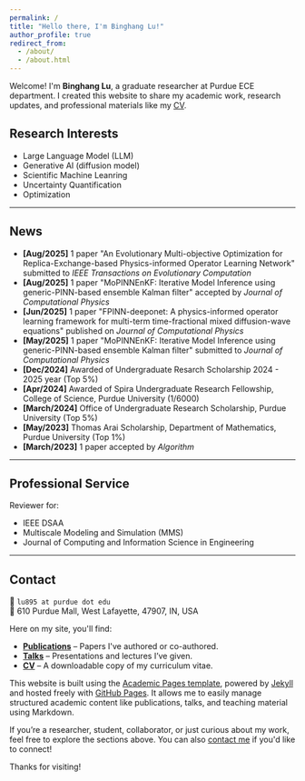 ```yaml
---
permalink: /
title: "Hello there, I'm Binghang Lu!"
author_profile: true
redirect_from: 
  - /about/
  - /about.html
---
```


Welcome! I'm **Binghang Lu**, a graduate researcher at Purdue ECE department. I created this website to share my academic work, research updates, and professional materials like my [CV](/files/Purdue.MSECE.Binghang.Lu.Resume.pdf).
## Research Interests

- Large Language Model (LLM)
- Generative AI (diffusion model)
- Scientific Machine Leanring
- Uncertainty Quantification
- Optimization

---

## News
- **[Aug/2025]** 1 paper "An Evolutionary Multi-objective Optimization for Replica-Exchange-based Physics-informed Operator Learning Network" submitted to *IEEE Transactions on Evolutionary Computation*
- **[Aug/2025]** 1 paper "MoPINNEnKF: Iterative Model Inference using generic-PINN-based ensemble Kalman filter" accepted by *Journal of Computational Physics*
- **[Jun/2025]** 1 paper "FPINN-deeponet: A physics-informed operator learning framework for multi-term time-fractional mixed diffusion-wave equations" published on *Journal of Computational Physics*
- **[May/2025]** 1 paper "MoPINNEnKF: Iterative Model Inference using generic-PINN-based ensemble Kalman filter" submitted to *Journal of Computational Physics*
- **[Dec/2024]** Awarded of Undergraduate Resarch Scholarship 2024 - 2025 year (Top 5%)
- **[Apr/2024]** Awarded of Spira Undergraduate Research Fellowship, College of Science, Purdue University (1/6000)
- **[March/2024]** Office of Undergraduate Research Scholarship, Purdue University (Top 5%)
- **[May/2023]** Thomas Arai Scholarship, Department of Mathematics, Purdue University (Top 1%)
- **[March/2023]** 1 paper accepted by *Algorithm*

---
## Professional Service

Reviewer for:
- IEEE DSAA
- Multiscale Modeling and Simulation (MMS)
- Journal of Computing and Information Science in Engineering

---
## Contact

📧 `lu895 at purdue dot edu`  
📍 610 Purdue Mall, West Lafayette, 47907, IN, USA


Here on my site, you'll find:

- **[Publications](https://scholar.google.com/citations?user=EFPK9yoAAAAJ&hl=en)** – Papers I've authored or co-authored.
- **[Talks](/talks/)** – Presentations and lectures I’ve given.
- **[CV](/files/Purdue.MSECE.Binghang.Lu.Resume.pdf)** – A downloadable copy of my curriculum vitae.

This website is built using the [Academic Pages template](https://github.com/academicpages/academicpages.github.io), powered by [Jekyll](https://jekyllrb.com/) and hosted freely with [GitHub Pages](https://pages.github.com/). It allows me to easily manage structured academic content like publications, talks, and teaching material using Markdown.

If you’re a researcher, student, collaborator, or just curious about my work, feel free to explore the sections above. You can also [contact me](/contact/) if you'd like to connect!

Thanks for visiting!